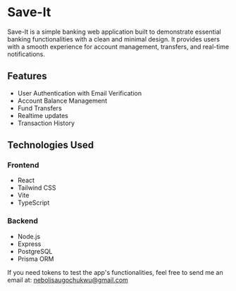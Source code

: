 # Save-It

Save-It is a simple banking web application built to demonstrate essential banking functionalities with a clean and minimal design.
It provides users with a smooth experience for account management, transfers, and real-time notifications.

## Features

- User Authentication with Email Verification
- Account Balance Management
- Fund Transfers
- Realtime updates
- Transaction History

## Technologies Used

### Frontend

- React
- Tailwind CSS
- Vite
- TypeScript

### Backend

- Node.js
- Express
- PostgreSQL
- Prisma ORM

If you need tokens to test the app's functionalities, feel free to send me an email at: nebolisaugochukwu@gmail.com
